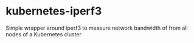 # kubernetes-iperf3
Simple wrapper around iperf3 to measure network bandwidth of from all nodes of a Kubernetes cluster
